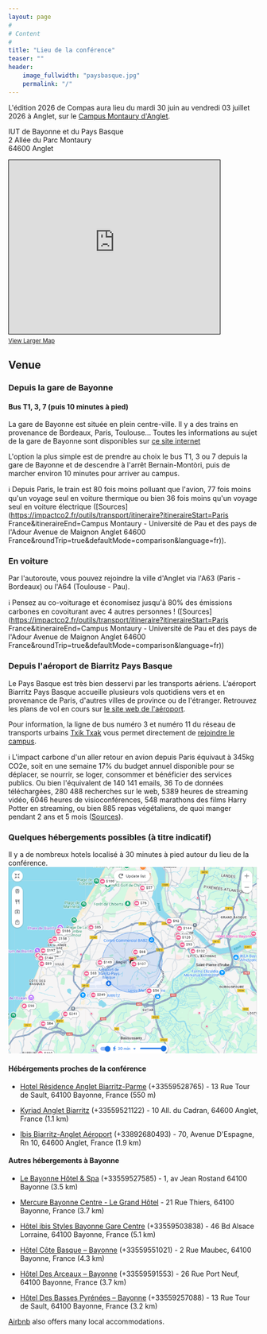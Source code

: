 ```yaml
---
layout: page
#
# Content
#
title: "Lieu de la conférence"
teaser: ""
header:
    image_fullwidth: "paysbasque.jpg"
    permalink: "/"
---
```



L'édition 2026 de Compas aura lieu du mardi 30 juin au vendredi 03 juillet
2026 à Anglet, sur le [Campus Montaury d'Anglet](https://organisation.univ-pau.fr/fr/decouvrir-l-uppa/les-campus/campus-d-anglet.html).

IUT de Bayonne et du Pays Basque<br>
2 Allée du Parc Montaury<br>
64600 Anglet <br>

<iframe width="425" height="350" src="https://www.openstreetmap.org/export/embed.html?bbox=-1.5115588903427126%2C43.47644917979711%2C-1.506301760673523%2C43.47892101205069&amp;layer=mapnik&amp;marker=43.477685108563605%2C-1.5089303255081177" style="border: 1px solid black"></iframe><br/><small><a href="https://www.openstreetmap.org/?mlat=43.477685&amp;mlon=-1.508930#map=19/43.477685/-1.508930">View Larger Map</a></small>

<!-- Voir détails: [OpenStreetMap](  https://www.openstreetmap.org/?mlat=44.844978&amp;mlon=-0.557524#map=19/44.844978/-0.557524) / [Google Maps](https://maps.app.goo.gl/2g4kc4Bubz1oJgDs8) -->
<!-- {: style="text-align: center;"} -->

<!-- #### Maintenance de la ligne A -->

<!-- **Attention** : une **maintenance** de la ligne **A** est prévue pendant -->
<!-- la durée de la conférence au niveau du [Pont de -->
<!-- Pierre](https://www.infotbm.com/sites/default/files/medias/images/GD_PLAN_TRAM_2023_HD_0.jpg) -->
<!-- reliant le coeur du centre ville de Bordeaux (rive gauche) à la rive -->
<!-- droite où se situe la conférence. Cela correspond à la partie entre -->
<!-- les arrêts consécutifs *Porte de Bourgogne* (rive gauche) et -->
<!-- *Stalingrad* (rive droite). -->

<!-- Un *bus relais* est prévu. -->

## Venue

### Depuis la gare de Bayonne

#### Bus T1, 3, 7 (puis 10 minutes à pied)

La gare de Bayonne est située en plein centre-ville. Il y a des trains en provenance de Bordeaux, Paris, Toulouse... Toutes les informations au sujet de la gare de Bayonne sont disponibles sur [ce site internet](https://www.garesetconnexions.sncf/fr/gares-services/bayonne)

L'option la plus simple est de prendre au choix le bus T1, 3 ou 7 depuis la gare de Bayonne et de descendre à l'arrêt Bernain-Montòri, puis de marcher environ 10 minutes pour arriver au campus.

ℹ️ Depuis Paris, le train est 80 fois moins polluant que l'avion, 77 fois moins qu'un voyage seul en voiture thermique ou bien 36 fois moins qu'un voyage seul en voiture électrique ([Sources](https://impactco2.fr/outils/transport/itineraire?itineraireStart=Paris France&itineraireEnd=Campus Montaury - Université de Pau et des pays de l'Adour Avenue de Maignon Anglet 64600 France&roundTrip=true&defaultMode=comparison&language=fr)).

### En voiture

Par l'autoroute, vous pouvez rejoindre la ville d'Anglet via l'A63 (Paris - Bordeaux) ou l'A64 (Toulouse - Pau).

ℹ️ Pensez au co-voiturage et économisez jusqu'à 80% des émissions carbones en covoiturant avec 4 autres personnes ! ([Sources](https://impactco2.fr/outils/transport/itineraire?itineraireStart=Paris France&itineraireEnd=Campus Montaury - Université de Pau et des pays de l'Adour Avenue de Maignon Anglet 64600 France&roundTrip=true&defaultMode=comparison&language=fr))

### Depuis l'aéroport de Biarritz Pays Basque
Le Pays Basque est très bien desservi par les transports aériens. L’aéroport Biarritz Pays Basque accueille plusieurs vols quotidiens vers et en provenance de Paris, d'autres villes de province ou de l'étranger. Retrouvez les plans de vol en cours sur [le site web de l'aéroport](https://www.biarritz.aeroport.fr).

Pour information, la ligne de bus numéro 3 et numéro 11 du réseau de transports urbains [Txik Txak](http://txiktxak.fr/) vous permet directement de [rejoindre le campus](https://biarritz.aeroport.fr/fr/parking-transport/bus/).

ℹ️ L'impact carbone d'un aller retour en avion depuis Paris équivaut à 345kg CO2e, soit en une semaine 17% du budget annuel disponible pour se déplacer, se nourrir, se loger, consommer et bénéficier des services publics.
Ou bien l'équivalent de 140 141 emails, 36 To de données téléchargées, 280 488 recherches sur le web, 5389 heures de streaming vidéo, 6046 heures de visioconférences, 548 marathons des films Harry Potter en streaming, ou bien 885 repas végétaliens, de quoi manger pendant 2 ans et 5 mois ([Sources](https://impactco2.fr/outils/comparateur?value=345&comparisons=email,telechargement,rechercheweb,streamingvideo,visioconference,repasvegetalien,2050,harry-potter&language=fr)).

### Quelques hébergements possibles (à titre indicatif)

Il y a de nombreux hotels localisé à 30 minutes à pied autour du lieu de la conférence.
![Hotel à moins de 30 minutes de marche](./hotels.png)


#### Hébérgements proches de la conférence

- [Hotel Résidence Anglet Biarritz-Parme](https://www.residence-anglet-biarritz.com/) (+33559528765) - 13 Rue Tour de Sault, 64100 Bayonne, France (550 m)

- [Kyriad Anglet Biarritz](https://anglet.kyriad.com/fr-fr) (+33559521122) - 10 All. du Cadran, 64600 Anglet, France (1.1 km)

- [Ibis Biarritz-Anglet Aéroport](https://all.accor.com/hotel/2555/index.fr.shtml) (+33892680493) - 70, Avenue D'Espagne, Rn 10, 64600 Anglet, France (1.9 km)


#### Autres hébergements à Bayonne

- [Le Bayonne Hôtel & Spa](http://www.biarritz-thalasso.com/hotels/hotel-le-bayonne) (+33559527585) - 1, av Jean Rostand 64100 Bayonne (3.5 km)

- [Mercure Bayonne Centre - Le Grand Hôtel](https://le-grand.hotels-aquitaine.com/) - 21 Rue Thiers, 64100 Bayonne, France (3.7 km)

- [Hôtel ibis Styles Bayonne Gare Centre](http://www.ibis.com/fr/hotel-8716-ibis-styles-bayonne-gare-centre/index.shtml) (+33559503838) - 46 Bd Alsace Lorraine, 64100 Bayonne, France (5.1 km)

- [Hôtel Côte Basque – Bayonne](http://www.hotel-cotebasque.fr/) (+33559551021) - 2 Rue Maubec, 64100 Bayonne, France (4.3 km)

- [Hôtel Des Arceaux – Bayonne](https://www.hotelarceaux.fr/) (+33559591553) - 26 Rue Port Neuf, 64100 Bayonne, France (3.7 km)

- [Hôtel Des Basses Pyrénées – Bayonne](https://www.hotel-bassespyrenees-bayonne.com/) (+33559257088) - 13 Rue Tour de Sault, 64100 Bayonne, France (3.2 km)


[Airbnb](airbnb.fr) also offers many local accommodations.